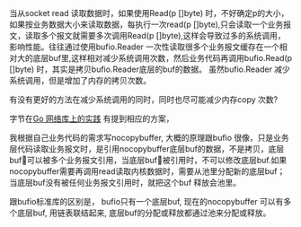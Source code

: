 
 当从socket read 读取数据时，如果使用Read(p []byte) 时，不好确定p的大小，如果按业务数据大小来读取数据，每执行一次read(p []byte),只会读取一个业务报文，读取多个报文就需要多次调用Read(p []byte),这样会导致过多的系统调用，影响性能。往往通过使用bufio.Reader 一次性读取很多个业务报文缓存在一个相对大的底层buf里,这样相对减少系统调用次数，然后业务代码再调用bufio.Read(p []byte) 时，其实是拷贝bufio.Reader底层的buf的数据。 虽然bufio.Reader 减少系统调用，但是增加了内存的拷贝次数。

 有没有更好的方法在减少系统调用的同时，同时也尽可能减少内存copy 次数?

 字节在[Go 网络库上的实践](https://juejin.cn/post/6844904153173458958) 有提到相应的方案，

 我根据自己业务代码的需求写nocopybuffer, 大概的原理跟bufio 很像，只是业务层代码读取业务报文时，是引用nocopybuffer底层buf的数据，不是拷贝，底层buf可以被多个业务报文引用，当底层buf被引用时，不可以修改底层buf.如果nocopybuffer需要再调用read读取内核数据时，需要从池里分配新的底层buf； 当底层buf没有被任何业务报文引用时，就把这个buf 释放会池里。

 跟bufio标准库的区别是， bufio只有一个底层buf, 现在的nocopybuffer 可以有多个底层buf, 用链表联结起来, 底层buf的分配或释放都通过池来分配或释放。